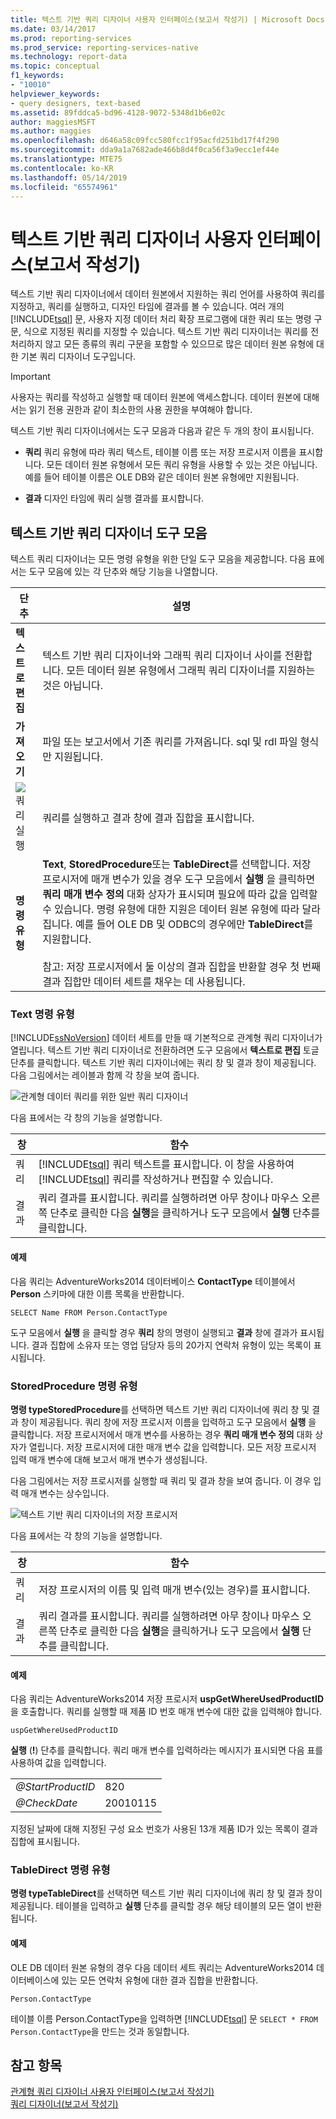 ```yaml
---
title: 텍스트 기반 쿼리 디자이너 사용자 인터페이스(보고서 작성기) | Microsoft Docs
ms.date: 03/14/2017
ms.prod: reporting-services
ms.prod_service: reporting-services-native
ms.technology: report-data
ms.topic: conceptual
f1_keywords:
- "10010"
helpviewer_keywords:
- query designers, text-based
ms.assetid: 89fddca5-bd96-4128-9072-5348d1b6e02c
author: maggiesMSFT
ms.author: maggies
ms.openlocfilehash: d646a58c09fcc580fcc1f95acfd251bd17f4f290
ms.sourcegitcommit: dda9a1a7682ade466b8d4f0ca56f3a9ecc1ef44e
ms.translationtype: MTE75
ms.contentlocale: ko-KR
ms.lasthandoff: 05/14/2019
ms.locfileid: "65574961"
---
```

# <a name="text-based-query-designer-user-interface-report-builder"></a>텍스트 기반 쿼리 디자이너 사용자 인터페이스(보고서 작성기)
  텍스트 기반 쿼리 디자이너에서 데이터 원본에서 지원하는 쿼리 언어를 사용하여 쿼리를 지정하고, 쿼리를 실행하고, 디자인 타임에 결과를 볼 수 있습니다. 여러 개의 [!INCLUDE[tsql](../../includes/tsql-md.md)] 문, 사용자 지정 데이터 처리 확장 프로그램에 대한 쿼리 또는 명령 구문, 식으로 지정된 쿼리를 지정할 수 있습니다. 텍스트 기반 쿼리 디자이너는 쿼리를 전처리하지 않고 모든 종류의 쿼리 구문을 포함할 수 있으므로 많은 데이터 원본 유형에 대한 기본 쿼리 디자이너 도구입니다.  
  
> [!IMPORTANT]  
>  사용자는 쿼리를 작성하고 실행할 때 데이터 원본에 액세스합니다. 데이터 원본에 대해서는 읽기 전용 권한과 같이 최소한의 사용 권한을 부여해야 합니다.  
  
 텍스트 기반 쿼리 디자이너에서는 도구 모음과 다음과 같은 두 개의 창이 표시됩니다.  
  
-   **쿼리** 쿼리 유형에 따라 쿼리 텍스트, 테이블 이름 또는 저장 프로시저 이름을 표시합니다. 모든 데이터 원본 유형에서 모든 쿼리 유형을 사용할 수 있는 것은 아닙니다. 예를 들어 테이블 이름은 OLE DB와 같은 데이터 원본 유형에만 지원됩니다.  
  
-   **결과** 디자인 타임에 쿼리 실행 결과를 표시합니다.  
  
## <a name="text-based-query-designer-toolbar"></a>텍스트 기반 쿼리 디자이너 도구 모음  
 텍스트 쿼리 디자이너는 모든 명령 유형을 위한 단일 도구 모음을 제공합니다. 다음 표에서는 도구 모음에 있는 각 단추와 해당 기능을 나열합니다.  
  
|단추|설명|  
|------------|-----------------|  
|**텍스트로 편집**|텍스트 기반 쿼리 디자이너와 그래픽 쿼리 디자이너 사이를 전환합니다. 모든 데이터 원본 유형에서 그래픽 쿼리 디자이너를 지원하는 것은 아닙니다.|  
|**가져오기**|파일 또는 보고서에서 기존 쿼리를 가져옵니다. sql 및 rdl 파일 형식만 지원됩니다.|  
|![쿼리 실행](../../reporting-services/report-data/media/rsqdicon-run.gif "쿼리 실행")|쿼리를 실행하고 결과 창에 결과 집합을 표시합니다.|  
|**명령 유형**|**Text**, **StoredProcedure**또는 **TableDirect**를 선택합니다. 저장 프로시저에 매개 변수가 있을 경우 도구 모음에서 **실행** 을 클릭하면 **쿼리 매개 변수 정의** 대화 상자가 표시되며 필요에 따라 값을 입력할 수 있습니다. 명령 유형에 대한 지원은 데이터 원본 유형에 따라 달라집니다. 예를 들어 OLE DB 및 ODBC의 경우에만 **TableDirect**를 지원합니다.<br /><br /> 참고: 저장 프로시저에서 둘 이상의 결과 집합을 반환할 경우 첫 번째 결과 집합만 데이터 세트를 채우는 데 사용됩니다.|  
  
### <a name="command-type-text"></a>Text 명령 유형  
 [!INCLUDE[ssNoVersion](../../includes/ssnoversion-md.md)] 데이터 세트를 만들 때 기본적으로 관계형 쿼리 디자이너가 열립니다. 텍스트 기반 쿼리 디자이너로 전환하려면 도구 모음에서 **텍스트로 편집** 토글 단추를 클릭합니다. 텍스트 기반 쿼리 디자이너에는 쿼리 창 및 결과 창이 제공됩니다. 다음 그림에서는 레이블과 함께 각 창을 보여 줍니다.  
  
 ![관계형 데이터 쿼리를 위한 일반 쿼리 디자이너](../../reporting-services/report-data/media/rsqd-dsaw-sql-generic.gif "관계형 데이터 쿼리를 위한 일반 쿼리 디자이너")  
  
 다음 표에서는 각 창의 기능을 설명합니다.  
  
|창|함수|  
|----------|--------------|  
|쿼리|[!INCLUDE[tsql](../../includes/tsql-md.md)] 쿼리 텍스트를 표시합니다. 이 창을 사용하여 [!INCLUDE[tsql](../../includes/tsql-md.md)] 쿼리를 작성하거나 편집할 수 있습니다.|  
|결과|쿼리 결과를 표시합니다. 쿼리를 실행하려면 아무 창이나 마우스 오른쪽 단추로 클릭한 다음 **실행**을 클릭하거나 도구 모음에서 **실행** 단추를 클릭합니다.|  
  
#### <a name="example"></a>예제  
 다음 쿼리는 AdventureWorks2014 데이터베이스 **ContactType** 테이블에서 **Person** 스키마에 대한 이름 목록을 반환합니다.  
  
```  
SELECT Name FROM Person.ContactType  
```  
  
 도구 모음에서 **실행** 을 클릭할 경우 **쿼리** 창의 명령이 실행되고 **결과** 창에 결과가 표시됩니다. 결과 집합에 소유자 또는 영업 담당자 등의 20가지 연락처 유형이 있는 목록이 표시됩니다.  
  
### <a name="command-type-storedprocedure"></a>StoredProcedure 명령 유형  
 **명령 typeStoredProcedure**를 선택하면 텍스트 기반 쿼리 디자이너에 쿼리 창 및 결과 창이 제공됩니다. 쿼리 창에 저장 프로시저 이름을 입력하고 도구 모음에서 **실행** 을 클릭합니다. 저장 프로시저에서 매개 변수를 사용하는 경우 **쿼리 매개 변수 정의** 대화 상자가 열립니다. 저장 프로시저에 대한 매개 변수 값을 입력합니다. 모든 저장 프로시저 입력 매개 변수에 대해 보고서 매개 변수가 생성됩니다.  
  
 다음 그림에서는 저장 프로시저를 실행할 때 쿼리 및 결과 창을 보여 줍니다. 이 경우 입력 매개 변수는 상수입니다.  
  
 ![텍스트 기반 쿼리 디자이너의 저장 프로시저](../../reporting-services/report-data/media/rs-relational-text-sp.gif "텍스트 기반 쿼리 디자이너의 저장 프로시저")  
  
 다음 표에서는 각 창의 기능을 설명합니다.  
  
|창|함수|  
|----------|--------------|  
|쿼리|저장 프로시저의 이름 및 입력 매개 변수(있는 경우)를 표시합니다.|  
|결과|쿼리 결과를 표시합니다. 쿼리를 실행하려면 아무 창이나 마우스 오른쪽 단추로 클릭한 다음 **실행**을 클릭하거나 도구 모음에서 **실행** 단추를 클릭합니다.|  
  
#### <a name="example"></a>예제  
 다음 쿼리는 AdventureWorks2014 저장 프로시저 **uspGetWhereUsedProductID**을 호출합니다. 쿼리를 실행할 때 제품 ID 번호 매개 변수에 대한 값을 입력해야 합니다.  
  
```  
uspGetWhereUsedProductID  
```  
  
 **실행** (**!**) 단추를 클릭합니다. 쿼리 매개 변수를 입력하라는 메시지가 표시되면 다음 표를 사용하여 값을 입력합니다.  
  
|||  
|-|-|  
|*@StartProductID*|820|  
|*@CheckDate*|20010115|  
  
 지정된 날짜에 대해 지정된 구성 요소 번호가 사용된 13개 제품 ID가 있는 목록이 결과 집합에 표시됩니다.  
  
### <a name="command-type-tabledirect"></a>TableDirect 명령 유형  
 **명령 typeTableDirect**를 선택하면 텍스트 기반 쿼리 디자이너에 쿼리 창 및 결과 창이 제공됩니다. 테이블을 입력하고 **실행** 단추를 클릭할 경우 해당 테이블의 모든 열이 반환됩니다.  
  
#### <a name="example"></a>예제  
 OLE DB 데이터 원본 유형의 경우 다음 데이터 세트 쿼리는 AdventureWorks2014 데이터베이스에 있는 모든 연락처 유형에 대한 결과 집합을 반환합니다.  
  
 `Person.ContactType`  
  
 테이블 이름 Person.ContactType을 입력하면 [!INCLUDE[tsql](../../includes/tsql-md.md)] 문 `SELECT * FROM Person.ContactType`을 만드는 것과 동일합니다.  
  
## <a name="see-also"></a>참고 항목  
 [관계형 쿼리 디자이너 사용자 인터페이스&#40;보고서 작성기&#41;](../../reporting-services/report-data/relational-query-designer-user-interface-report-builder.md)   
 [쿼리 디자이너&#40;보고서 작성기&#41;](https://msdn.microsoft.com/library/553f0d4e-8b1d-4148-9321-8b41a1e8e1b9)  
  
  
